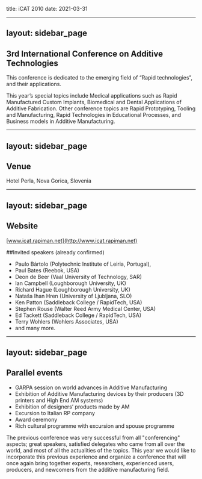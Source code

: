 title: iCAT 2010
date: 2021-03-31

---
layout: sidebar_page
---

## 3rd International Conference on Additive Technologies

  
This conference is dedicated to the emerging field of “Rapid technologies”, and their applications.
<!--break-->
This year’s special topics include Medical applications such as Rapid Manufactured Custom Implants, Biomedical and Dental Applications of Additive Fabrication. Other conference topics are Rapid Prototyping, Tooling and Manufacturing, Rapid Technologies in Educational Processes, and Business models in Additive Manufacturing.  
  
---
layout: sidebar_page
---

## Venue

Hotel Perla, Nova Gorica, Slovenia  
  
---
layout: sidebar_page
---

## Website

[www.icat.rapiman.net](http://www.icat.rapiman.net) 

##Invited speakers (already confirmed)  
* Paulo Bártolo (Polytechnic Institute of Leiria, Portugal),  
* Paul Bates (Reebok, USA)  
* Deon de Beer (Vaal University of Technology, SAR)  
* Ian Campbell (Loughborough University, UK)  
* Richard Hague (Loughborough University, UK)  
* Nataša Ihan Hren (University of Ljubljana, SLO)  
* Ken Patton (Saddleback College / RapidTech, USA)  
* Stephen Rouse (Walter Reed Army Medical Center, USA)  
* Ed Tackett (Saddleback College / RapidTech, USA)  
* Terry Wohlers (Wohlers Associates, USA)  
* and many more. 

---
layout: sidebar_page
---

## Parallel events

* GARPA session on world advances in Additive Manufacturing  
* Exhibition of Additive Manufacturing devices by their producers (3D printers and High End AM systems)     
* Exhibition of designers’ products made by AM  
* Excursion to Italian RP company  
* Award ceremony   
* Rich cultural programme with excursion and spouse programme   

The previous conference was very successful from all "conferencing" aspects; great speakers, satisfied delegates who came from all over the world, and most of all the actualities of the topics. This year we would like to incorporate this previous experience and organize a conference that will once again bring together experts, researchers, experienced users, producers, and newcomers from the additive manufacturing field.